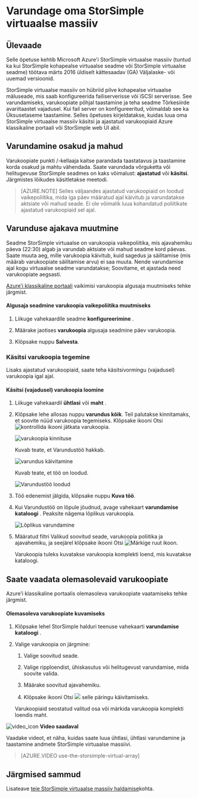 <properties 
   pageTitle="StorSimple virtuaalse massiiv varukoopia õpetuse | Microsoft Azure'i"
   description="Selles artiklis kirjeldatakse StorSimple virtuaalse massiiv osakud ja mahud varundada."
   services="storsimple"
   documentationCenter="NA"
   authors="alkohli"
   manager="carmonm"
   editor="" />
<tags 
   ms.service="storsimple"
   ms.devlang="NA"
   ms.topic="article"
   ms.tgt_pltfrm="NA"
   ms.workload="TBD"
   ms.date="06/07/2016"
   ms.author="alkohli" />

# <a name="back-up-your-storsimple-virtual-array"></a>Varundage oma StorSimple virtuaalse massiiv

## <a name="overview"></a>Ülevaade 

Selle õpetuse kehtib Microsoft Azure'i StorSimple virtuaalse massiiv (tuntud ka kui StorSimple kohapealse virtuaalse seadme või StorSimple virtuaalse seadme) töötava märts 2016 üldiselt kättesaadav (GA) Väljalaske- või uuemad versioonid.

StorSimple virtuaalse massiiv on hübriid pilve kohapealse virtuaalse mäluseade, mis saab konfigureerida failiserverisse või iSCSI serverisse. See varundamiseks, varukoopiate põhjal taastamine ja teha seadme Tõrkesiirde avariitaastet vajadusel. Kui fail server on konfigureeritud, võimaldab see ka Üksusetaseme taastamine. Selles õpetuses kirjeldatakse, kuidas luua oma StorSimple virtuaalse massiiv käsitsi ja ajastatud varukoopiaid Azure klassikaline portaali või StorSimple web UI abil.


## <a name="back-up-shares-and-volumes"></a>Varundamine osakud ja mahud

Varukoopiate punkti /-kellaaja kaitse parandada taastatavus ja taastamine korda osakud ja mahtu vähendada. Saate varundada võrguketta või helitugevuse StorSimple seadmes on kaks võimalust: **ajastatud** või **käsitsi**. Järgmistes lõikudes käsitletakse meetodi.

> [AZURE.NOTE] Selles väljaandes ajastatud varukoopiaid on loodud vaikepoliitika, mida iga päev määratud ajal käivitub ja varundatakse aktsiate või mahud seade. Ei ole võimalik luua kohandatud poliitikate ajastatud varukoopiaid sel ajal.

## <a name="change-the-backup-schedule"></a>Varunduse ajakava muutmine

Seadme StorSimple virtuaalse on varukoopia vaikepoliitika, mis ajavahemiku päeva (22:30) algab ja varundab aktsiate või mahud seadme kord päevas. Saate muuta aeg, mille varukoopia käivitub, kuid sagedus ja säilitamise (mis määrab varukoopiate säilitamise arvu) ei saa muuta. Nende varundamise ajal kogu virtuaalse seadme varundatakse; Soovitame, et ajastada need varukoopiate aegsasti.

[Azure'i klassikaline portaali](https://manage.windowsazure.com/) vaikimisi varukoopia algusaja muutmiseks tehke järgmist.

#### <a name="to-change-the-start-time-for-the-default-backup-policy"></a>Algusaja seadmine varukoopia vaikepoliitika muutmiseks

1. Liikuge vahekaardile seadme **konfigureerimine** .

2. Määrake jaotises **varukoopia** algusaja seadmine päev varukoopia.

3. Klõpsake nuppu **Salvesta**.

### <a name="take-a-manual-backup"></a>Käsitsi varukoopia tegemine

Lisaks ajastatud varukoopiaid, saate teha käsitsivormingu (vajadusel) varukoopia igal ajal.

#### <a name="to-create-a-manual-on-demand-backup"></a>Käsitsi (vajadusel) varukoopia loomine

1. Liikuge vahekaardil **ühtlasi** või **maht** .

2. Klõpsake lehe allosas nuppu **varundus kõik**. Teil palutakse kinnitamaks, et soovite nüüd varukoopia tegemiseks. Klõpsake ikooni Otsi ![kontrollida ikooni](./media/storsimple-ova-backup/image3.png) jätkata varukoopia.

    ![varukoopia kinnituse](./media/storsimple-ova-backup/image4.png)

    Kuvab teate, et Varundustöö hakkab.

    ![varundus käivitamine](./media/storsimple-ova-backup/image5.png)

    Kuvab teate, et töö on loodud.

    ![Varundustöö loodud](./media/storsimple-ova-backup/image7.png)

3. Töö edenemist jälgida, klõpsake nuppu **Kuva töö**.

4. Kui Varundustöö on lõpule jõudnud, avage vahekaart **varundamise kataloogi** . Peaksite nägema lõplikus varukoopia.

    ![Lõplikus varundamine](./media/storsimple-ova-backup/image8.png)

5. Määratud filtri Valikud soovitud seade, varukoopia poliitika ja ajavahemiku, ja seejärel klõpsake ikooni Otsi ![Märkige ruut ikoon](./media/storsimple-ova-backup/image3.png).

    Varukoopia tuleks kuvatakse varukoopia komplekti loend, mis kuvatakse kataloogi.

## <a name="view-existing-backups"></a>Saate vaadata olemasolevaid varukoopiate

Azure'i klassikaline portaalis olemasoleva varukoopiate vaatamiseks tehke järgmist.

#### <a name="to-view-existing-backups"></a>Olemasoleva varukoopiate kuvamiseks

1. Klõpsake lehel StorSimple halduri teenuse vahekaarti **varundamise kataloogi** .

2. Valige varukoopia on järgmine:

    1. Valige soovitud seade.

    2. Valige ripploendist, ühiskasutus või helitugevust varundamise, mida soovite valida.

    3. Määrake soovitud ajavahemiku.

    4. Klõpsake ikooni Otsi ![](./media/storsimple-ova-backup/image3.png) selle päringu käivitamiseks.

    Varukoopiaid seostatud valitud osa või märkida varukoopia komplekti loendis maht.

![video_icon](./media/storsimple-ova-backup/video_icon.png) **Video saadaval**

Vaadake videot, et näha, kuidas saate luua ühtlasi, ühtlasi varundamine ja taastamine andmete StorSimple virtuaalse massiivi.

> [AZURE.VIDEO use-the-storsimple-virtual-array]

## <a name="next-steps"></a>Järgmised sammud

Lisateave [teie StorSimple virtuaalse massiiv haldamise](storsimple-ova-web-ui-admin.md)kohta.
